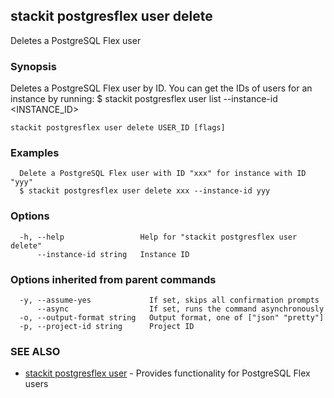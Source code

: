 ## stackit postgresflex user delete

Deletes a PostgreSQL Flex user

### Synopsis

Deletes a PostgreSQL Flex user by ID.
You can get the IDs of users for an instance by running:
  $ stackit postgresflex user list --instance-id <INSTANCE_ID>

```
stackit postgresflex user delete USER_ID [flags]
```

### Examples

```
  Delete a PostgreSQL Flex user with ID "xxx" for instance with ID "yyy"
  $ stackit postgresflex user delete xxx --instance-id yyy
```

### Options

```
  -h, --help                 Help for "stackit postgresflex user delete"
      --instance-id string   Instance ID
```

### Options inherited from parent commands

```
  -y, --assume-yes             If set, skips all confirmation prompts
      --async                  If set, runs the command asynchronously
  -o, --output-format string   Output format, one of ["json" "pretty"]
  -p, --project-id string      Project ID
```

### SEE ALSO

* [stackit postgresflex user](./stackit_postgresflex_user.md)	 - Provides functionality for PostgreSQL Flex users

